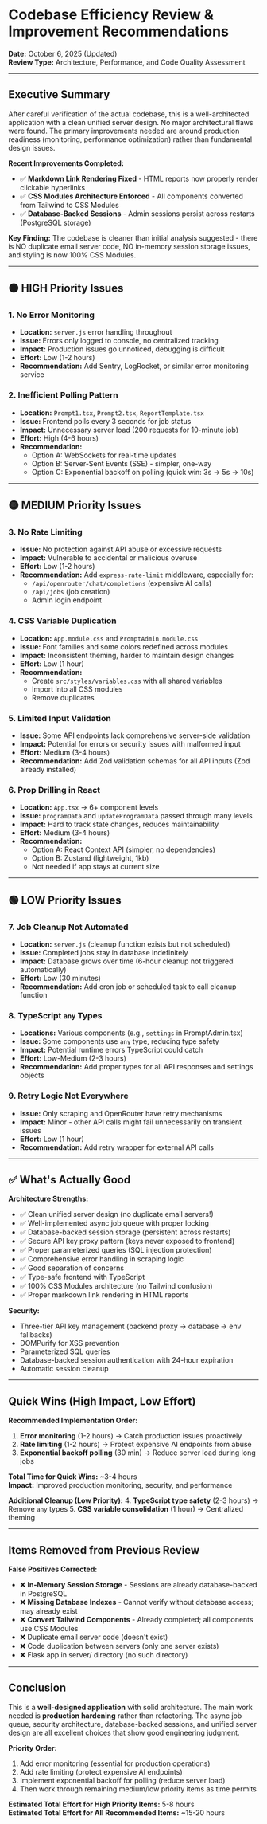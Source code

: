 # Codebase Efficiency Review & Improvement Recommendations

**Date:** October 6, 2025 (Updated)  
**Review Type:** Architecture, Performance, and Code Quality Assessment

---

## Executive Summary

After careful verification of the actual codebase, this is a well-architected application with a clean unified server design. No major architectural flaws were found. The primary improvements needed are around production readiness (monitoring, performance optimization) rather than fundamental design issues.

**Recent Improvements Completed:**
- ✅ **Markdown Link Rendering Fixed** - HTML reports now properly render clickable hyperlinks
- ✅ **CSS Modules Architecture Enforced** - All components converted from Tailwind to CSS Modules
- ✅ **Database-Backed Sessions** - Admin sessions persist across restarts (PostgreSQL storage)

**Key Finding:** The codebase is cleaner than initial analysis suggested - there is NO duplicate email server code, NO in-memory session storage issues, and styling is now 100% CSS Modules.

---

## 🟠 HIGH Priority Issues

### 1. No Error Monitoring
- **Location:** `server.js` error handling throughout
- **Issue:** Errors only logged to console, no centralized tracking
- **Impact:** Production issues go unnoticed, debugging is difficult
- **Effort:** Low (1-2 hours)
- **Recommendation:** Add Sentry, LogRocket, or similar error monitoring service

### 2. Inefficient Polling Pattern
- **Location:** `Prompt1.tsx`, `Prompt2.tsx`, `ReportTemplate.tsx`
- **Issue:** Frontend polls every 3 seconds for job status
- **Impact:** Unnecessary server load (200 requests for 10-minute job)
- **Effort:** High (4-6 hours)
- **Recommendation:** 
  - Option A: WebSockets for real-time updates
  - Option B: Server-Sent Events (SSE) - simpler, one-way
  - Option C: Exponential backoff on polling (quick win: 3s → 5s → 10s)

---

## 🟡 MEDIUM Priority Issues

### 3. No Rate Limiting
- **Issue:** No protection against API abuse or excessive requests
- **Impact:** Vulnerable to accidental or malicious overuse
- **Effort:** Low (1-2 hours)
- **Recommendation:** Add `express-rate-limit` middleware, especially for:
  - `/api/openrouter/chat/completions` (expensive AI calls)
  - `/api/jobs` (job creation)
  - Admin login endpoint

### 4. CSS Variable Duplication
- **Location:** `App.module.css` and `PromptAdmin.module.css`
- **Issue:** Font families and some colors redefined across modules
- **Impact:** Inconsistent theming, harder to maintain design changes
- **Effort:** Low (1 hour)
- **Recommendation:** 
  - Create `src/styles/variables.css` with all shared variables
  - Import into all CSS modules
  - Remove duplicates

### 5. Limited Input Validation
- **Issue:** Some API endpoints lack comprehensive server-side validation
- **Impact:** Potential for errors or security issues with malformed input
- **Effort:** Medium (3-4 hours)
- **Recommendation:** Add Zod validation schemas for all API inputs (Zod already installed)

### 6. Prop Drilling in React
- **Location:** `App.tsx` → 6+ component levels
- **Issue:** `programData` and `updateProgramData` passed through many levels
- **Impact:** Hard to track state changes, reduces maintainability
- **Effort:** Medium (3-4 hours)
- **Recommendation:** 
  - Option A: React Context API (simpler, no dependencies)
  - Option B: Zustand (lightweight, 1kb)
  - Not needed if app stays at current size

---

## 🟢 LOW Priority Issues

### 7. Job Cleanup Not Automated
- **Location:** `server.js` (cleanup function exists but not scheduled)
- **Issue:** Completed jobs stay in database indefinitely
- **Impact:** Database grows over time (6-hour cleanup not triggered automatically)
- **Effort:** Low (30 minutes)
- **Recommendation:** Add cron job or scheduled task to call cleanup function

### 8. TypeScript `any` Types
- **Locations:** Various components (e.g., `settings` in PromptAdmin.tsx)
- **Issue:** Some components use `any` type, reducing type safety
- **Impact:** Potential runtime errors TypeScript could catch
- **Effort:** Low-Medium (2-3 hours)
- **Recommendation:** Add proper types for all API responses and settings objects

### 9. Retry Logic Not Everywhere
- **Issue:** Only scraping and OpenRouter have retry mechanisms
- **Impact:** Minor - other API calls might fail unnecessarily on transient issues
- **Effort:** Low (1 hour)
- **Recommendation:** Add retry wrapper for external API calls

---

## ✅ What's Actually Good

**Architecture Strengths:**
- ✅ Clean unified server design (no duplicate email servers!)
- ✅ Well-implemented async job queue with proper locking
- ✅ Database-backed session storage (persistent across restarts)
- ✅ Secure API key proxy pattern (keys never exposed to frontend)
- ✅ Proper parameterized queries (SQL injection protection)
- ✅ Comprehensive error handling in scraping logic
- ✅ Good separation of concerns
- ✅ Type-safe frontend with TypeScript
- ✅ 100% CSS Modules architecture (no Tailwind confusion)
- ✅ Proper markdown link rendering in HTML reports

**Security:**
- Three-tier API key management (backend proxy → database → env fallbacks)
- DOMPurify for XSS prevention
- Parameterized SQL queries
- Database-backed session authentication with 24-hour expiration
- Automatic session cleanup

---

## Quick Wins (High Impact, Low Effort)

**Recommended Implementation Order:**

1. **Error monitoring** (1-2 hours) → Catch production issues proactively
2. **Rate limiting** (1-2 hours) → Protect expensive AI endpoints from abuse
3. **Exponential backoff polling** (30 min) → Reduce server load during long jobs

**Total Time for Quick Wins:** ~3-4 hours  
**Impact:** Improved production monitoring, security, and performance

**Additional Cleanup (Low Priority):**
4. **TypeScript type safety** (2-3 hours) → Remove `any` types
5. **CSS variable consolidation** (1 hour) → Centralized theming

---

## Items Removed from Previous Review

**False Positives Corrected:**
- ❌ **In-Memory Session Storage** - Sessions are already database-backed in PostgreSQL
- ❌ **Missing Database Indexes** - Cannot verify without database access; may already exist
- ❌ **Convert Tailwind Components** - Already completed; all components use CSS Modules
- ❌ Duplicate email server code (doesn't exist)
- ❌ Code duplication between servers (only one server exists)
- ❌ Flask app in server/ directory (no such directory)

---

## Conclusion

This is a **well-designed application** with solid architecture. The main work needed is **production hardening** rather than refactoring. The async job queue, security architecture, database-backed sessions, and unified server design are all excellent choices that show good engineering judgment.

**Priority Order:**
1. Add error monitoring (essential for production operations)
2. Add rate limiting (protect expensive AI endpoints)
3. Implement exponential backoff for polling (reduce server load)
4. Then work through remaining medium/low priority items as time permits

**Estimated Total Effort for High Priority Items:** 5-8 hours  
**Estimated Total Effort for All Recommended Items:** ~15-20 hours
